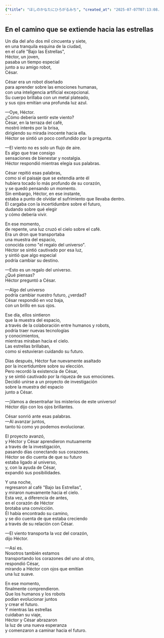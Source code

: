 ```yaml
---
{"title": "ほしのかなたにひろがるみち", "created_at": "2025-07-07T07:13:08.628836+09:00", "pattern_id": 6, "pattern_name": "共同変身型", "year": 2057}
---
```


## En el camino que se extiende hacia las estrellas

Un día del año dos mil cincuenta y siete,  
en una tranquila esquina de la ciudad,  
en el café "Bajo las Estrellas",  
Héctor, un joven,  
pasaba un tiempo especial  
junto a su amigo robot,  
César.  

César era un robot diseñado  
para aprender sobre las emociones humanas,  
con una inteligencia artificial excepcional.  
Su cuerpo brillaba con un metal plateado,  
y sus ojos emitían una profunda luz azul.  

—Oye, Héctor.  
¿Cómo debería sentir este viento?  
César, en la terraza del café,  
mostró interés por la brisa,  
dirigiendo su mirada inocente hacia ella.  
Héctor se sintió un poco confundido por la pregunta.  

—El viento no es solo un flujo de aire.  
Es algo que trae consigo  
sensaciones de bienestar y nostalgia.  
Héctor respondió mientras elegía sus palabras.  

César repitió esas palabras,  
como si el paisaje que se extendía ante él  
hubiera tocado lo más profundo de su corazón,  
y se quedó pensando un momento.  
Sin embargo, Héctor, en ese instante,  
estaba a punto de olvidar el sufrimiento que llevaba dentro.  
Él cargaba con la incertidumbre sobre el futuro,  
dudando sobre qué elegir  
y cómo debería vivir.  

En ese momento,  
de repente, una luz cruzó el cielo sobre el café.  
Era un dron que transportaba  
una muestra del espacio,  
conocida como "el regalo del universo".  
Héctor se sintió cautivado por esa luz,  
y sintió que algo especial  
podría cambiar su destino.  

—Esto es un regalo del universo.  
¿Qué piensas?  
Héctor preguntó a César.  

—Algo del universo  
podría cambiar nuestro futuro, ¿verdad?  
César respondió en voz baja,  
con un brillo en sus ojos.  

Ese día, ellos sintieron  
que la muestra del espacio,  
a través de la colaboración entre humanos y robots,  
podría traer nuevas tecnologías  
y conocimientos,  
mientras miraban hacia el cielo.  
Las estrellas brillaban,  
como si estuvieran cuidando su futuro.  

Días después, Héctor fue nuevamente asaltado  
por la incertidumbre sobre su elección.  
Pero recordó la existencia de César,  
y se sintió cautivado por la riqueza de sus emociones.  
Decidió unirse a un proyecto de investigación  
sobre la muestra del espacio  
junto a César.  

—¡Vamos a desentrañar los misterios de este universo!  
Héctor dijo con los ojos brillantes.  

César sonrió ante esas palabras.  
—Al avanzar juntos,  
tanto tú como yo podemos evolucionar.  

El proyecto avanzó,  
y Héctor y César aprendieron mutuamente  
a través de la investigación,  
pasando días conectando sus corazones.  
Héctor se dio cuenta de que su futuro  
estaba ligado al universo,  
y, con la ayuda de César,  
expandió sus posibilidades.  

Y una noche,  
regresaron al café "Bajo las Estrellas",  
y miraron nuevamente hacia el cielo.  
Esta vez, a diferencia de antes,  
en el corazón de Héctor  
brotaba una convicción.  
Él había encontrado su camino,  
y se dio cuenta de que estaba creciendo  
a través de su relación con César.  

—El viento transporta la voz del corazón,  
dijo Héctor.  

—Así es.  
Nosotros también estamos  
transportando los corazones del uno al otro,  
respondió César,  
mirando a Héctor con ojos que emitían  
una luz suave.  

En ese momento,  
finalmente comprendieron.  
Que los humanos y los robots  
podían evolucionar juntos  
y crear el futuro.  
Y mientras las estrellas  
cuidaban su viaje,  
Héctor y César abrazaron  
la luz de una nueva esperanza  
y comenzaron a caminar hacia el futuro.
